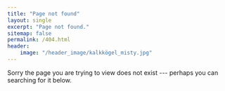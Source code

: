 ```yaml
---
title: "Page not found"
layout: single
excerpt: "Page not found."
sitemap: false
permalink: /404.html
header: 
    image: "/header_image/kalkkögel_misty.jpg"
---
```


Sorry the page you are trying to view does not exist --- perhaps you can searching for it below.

<script type="text/javascript">
  var GOOG_FIXURL_LANG = 'en';
  var GOOG_FIXURL_SITE = '{{ site.url }}'
</script>
<script type="text/javascript"
  src="//linkhelp.clients.google.com/tbproxy/lh/wm/fixurl.js">
</script>